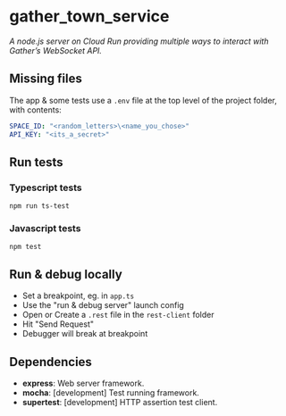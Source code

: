 # gather_town_service

*A node.js server on Cloud Run providing multiple ways to interact with Gather’s WebSocket API.*

## Missing files

The app & some tests use a `.env` file at the top level of the project folder, with contents:

```yml
SPACE_ID: "<random_letters>\<name_you_chose>"
API_KEY: "<its_a_secret>"
```

## Run tests

### Typescript tests

`npm run ts-test`

### Javascript tests

`npm test`

## Run & debug locally

- Set a breakpoint, eg. in `app.ts`
- Use the "run & debug server" launch config
- Open or Create a `.rest` file in the `rest-client` folder
- Hit "Send Request"
- Debugger will break at breakpoint

## Dependencies

- **express**: Web server framework.
- **mocha**: [development] Test running framework.
- **supertest**: [development] HTTP assertion test client.
